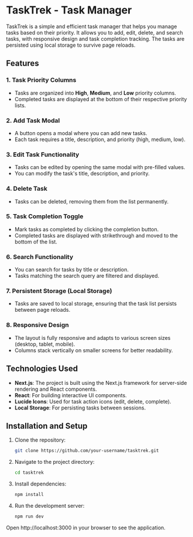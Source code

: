 # TaskTrek - Task Manager

TaskTrek is a simple and efficient task manager that helps you manage tasks based on their priority. It allows you to add, edit, delete, and search tasks, with responsive design and task completion tracking. The tasks are persisted using local storage to survive page reloads.

## Features

### 1. **Task Priority Columns**
   - Tasks are organized into **High**, **Medium**, and **Low** priority columns.
   - Completed tasks are displayed at the bottom of their respective priority lists.
   
### 2. **Add Task Modal**
   - A button opens a modal where you can add new tasks.
   - Each task requires a title, description, and priority (high, medium, low).
   
### 3. **Edit Task Functionality**
   - Tasks can be edited by opening the same modal with pre-filled values.
   - You can modify the task's title, description, and priority.

### 4. **Delete Task**
   - Tasks can be deleted, removing them from the list permanently.

### 5. **Task Completion Toggle**
   - Mark tasks as completed by clicking the completion button.
   - Completed tasks are displayed with strikethrough and moved to the bottom of the list.

### 6. **Search Functionality**
   - You can search for tasks by title or description.
   - Tasks matching the search query are filtered and displayed.

### 7. **Persistent Storage (Local Storage)**
   - Tasks are saved to local storage, ensuring that the task list persists between page reloads.

### 8. **Responsive Design**
   - The layout is fully responsive and adapts to various screen sizes (desktop, tablet, mobile).
   - Columns stack vertically on smaller screens for better readability.

## Technologies Used

- **Next.js**: The project is built using the Next.js framework for server-side rendering and React components.
- **React**: For building interactive UI components.
- **Lucide Icons**: Used for task action icons (edit, delete, complete).
- **Local Storage**: For persisting tasks between sessions.

## Installation and Setup

1. Clone the repository:
   ```bash
   git clone https://github.com/your-username/tasktrek.git
   ```
2. Navigate to the project directory:
   ```bash
   cd tasktrek
   ```
3. Install dependencies:
   ```bash
   npm install
   ```
4. Run the development server:
   ```bash
   npm run dev
   ```
Open http://localhost:3000 in your browser to see the application.
